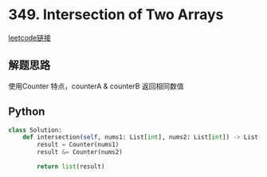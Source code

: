 # 349. Intersection of Two Arrays
[leetcode链接](https://leetcode.com/problems/intersection-of-two-arrays/description/)

## 解题思路
使用Counter 特点，counterA & counterB 返回相同数值

## Python
```python
class Solution:
    def intersection(self, nums1: List[int], nums2: List[int]) -> List[int]:
        result = Counter(nums1)
        result &= Counter(nums2)

        return list(result)
```